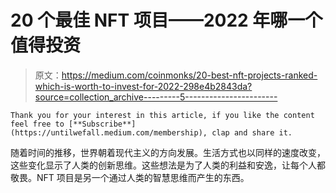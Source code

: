 # 20 个最佳 NFT 项目——2022 年哪一个值得投资

> 原文：<https://medium.com/coinmonks/20-best-nft-projects-ranked-which-is-worth-to-invest-for-2022-298e4b2843da?source=collection_archive---------5----------------------->

```
Thank you for your interest in this article, if you like the content feel free to [**Subscribe**](https://untilwefall.medium.com/membership), clap and share it.
```

随着时间的推移，世界朝着现代主义的方向发展。生活方式也以同样的速度改变，这些变化显示了人类的创新思维。这些想法是为了人类的利益和安逸，让每个人都敬畏。NFT 项目是另一个通过人类的智慧思维而产生的东西。